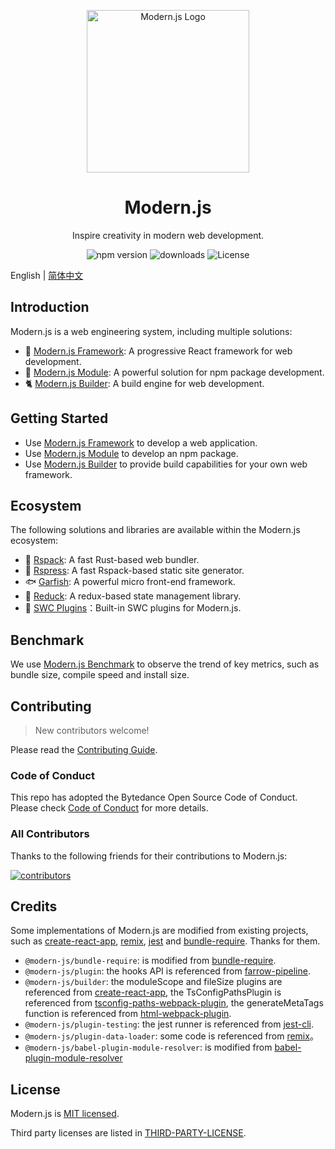 <p align="center">
  <a href="https://modernjs.dev" target="blank"><img src="https://lf3-static.bytednsdoc.com/obj/eden-cn/ylaelkeh7nuhfnuhf/modernjs-cover.png" width="260" alt="Modern.js Logo" /></a>
</p>

<h1 align="center">Modern.js</h1>

<p align="center">
  Inspire creativity in modern web development.
</p>

<p align="center">
  <img src="https://img.shields.io/npm/v/@modern-js/core?style=flat-square&color=00a8f0" alt="npm version" />
  <img src="https://img.shields.io/npm/dm/@modern-js/core.svg?style=flat-square&color=00a8f0" alt="downloads" />
  <img src="https://img.shields.io/badge/License-MIT-blue.svg?style=flat-square&color=00a8f0" alt="License" />
</p>

English | [简体中文](./README.zh-CN.md)

## Introduction

Modern.js is a web engineering system, including multiple solutions:

- 🦄 [Modern.js Framework](https://modernjs.dev/en/): A progressive React framework for web development.
- 🐧 [Modern.js Module](https://modernjs.dev/module-tools/en/): A powerful solution for npm package development.
- 🐈 [Modern.js Builder](https://modernjs.dev/builder/en/): A build engine for web development.

## Getting Started

- Use [Modern.js Framework](https://modernjs.dev/en/guides/get-started/quick-start) to develop a web application.
- Use [Modern.js Module](https://modernjs.dev/module-tools/en/guide/intro/getting-started.html) to develop an npm package.
- Use [Modern.js Builder](https://modernjs.dev/builder/en/guide/quick-start.html) to provide build capabilities for your own web framework.

## Ecosystem

The following solutions and libraries are available within the Modern.js ecosystem:

- 🦀 [Rspack](https://github.com/web-infra-dev/rspack): A fast Rust-based web bundler.
- 🐹 [Rspress](https://github.com/web-infra-dev/rspress): A fast Rspack-based static site generator.
- 🐟 [Garfish](https://github.com/web-infra-dev/garfish): A powerful micro front-end framework.
- 🦆 [Reduck](https://github.com/web-infra-dev/reduck): A redux-based state management library.
- 🐴 [SWC Plugins](https://github.com/web-infra-dev/swc-plugins)：Built-in SWC plugins for Modern.js.

## Benchmark

We use [Modern.js Benchmark](https://web-infra-dev.github.io/modern-js-benchmark/) to observe the trend of key metrics, such as bundle size, compile speed and install size.

## Contributing

> New contributors welcome!

Please read the [Contributing Guide](https://github.com/web-infra-dev/modern.js/blob/main/CONTRIBUTING.md).

### Code of Conduct

This repo has adopted the Bytedance Open Source Code of Conduct. Please check [Code of Conduct](./CODE_OF_CONDUCT.md) for more details.

### All Contributors

Thanks to the following friends for their contributions to Modern.js:

<a href="https://github.com/web-infra-dev/modern.js/graphs/contributors">
  <img src="https://opencollective.com/modernjs/contributors.svg?width=890&button=false" alt="contributors">
</a>

## Credits

Some implementations of Modern.js are modified from existing projects, such as [create-react-app](https://github.com/facebook/create-react-app), [remix](https://github.com/vuejs/remix), [jest](https://github.com/facebook/jest) and [bundle-require](https://github.com/egoist/bundle-require). Thanks for them.

- `@modern-js/bundle-require`: is modified from [bundle-require](https://github.com/egoist/bundle-require).
- `@modern-js/plugin`: the hooks API is referenced from [farrow-pipeline](https://github.com/farrow-js/farrow/tree/master/packages/farrow-pipeline).
- `@modern-js/builder`: the moduleScope and fileSize plugins are referenced from [create-react-app](https://github.com/facebook/create-react-app), the TsConfigPathsPlugin is referenced from [tsconfig-paths-webpack-plugin](https://github.com/dividab/tsconfig-paths-webpack-plugin), the generateMetaTags function is referenced from [html-webpack-plugin](https://github.com/jantimon/html-webpack-plugin).
- `@modern-js/plugin-testing`: the jest runner is referenced from [jest-cli](https://github.com/facebook/jest/blob/fdc74af37235354e077edeeee8aa2d1a4a863032/packages/jest-cli/src/cli/index.ts#L21).
- `@modern-js/plugin-data-loader`: some code is referenced from [remix](https://github.com/remix-run/remix)。
- `@modern-js/babel-plugin-module-resolver`: is modified from [babel-plugin-module-resolver](https://github.com/tleunen/babel-plugin-module-resolver)

## License

Modern.js is [MIT licensed](https://github.com/web-infra-dev/modern.js/blob/main/LICENSE).

Third party licenses are listed in [THIRD-PARTY-LICENSE](./THIRD-PARTY-LICENSE).

